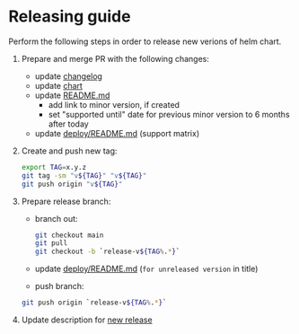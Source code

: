 # Releasing guide

Perform the following steps in order to release new verions of helm chart.

1. Prepare and merge PR with the following changes:

   - update [changelog][changelog]
   - update [chart][chart]
   - update [README.md][documentation]
     - add link to minor version, if created
     - set "supported until" date for previous minor version to 6 months after today
   - update [deploy/README.md][deploy_matrix] (support matrix)

1. Create and push new tag:

   ```bash
   export TAG=x.y.z
   git tag -sm "v${TAG}" "v${TAG}"
   git push origin "v${TAG}"
   ```

1. Prepare release branch:

   - branch out:

     ```bash
     git checkout main
     git pull
     git checkout -b `release-v${TAG%.*}`
     ```

   - update [deploy/README.md][deploy_title] (`for unreleased version` in title)
   - push branch:

   ```bash
   git push origin `release-v${TAG%.*}`
   ```

1. Update description for [new release][releases]

[deploy_title]: ../README.md#deployment-guide-for-unreleased-version
[deploy_matrix]: ../README.md#support-matrix
[changelog]: ../../CHANGELOG.md#unreleased
[chart]: ../helm/sumologic/Chart.yaml
[releases]: https://github.com/SumoLogic/sumologic-kubernetes-collection/releases
[documentation]: ../../README.md#documentation
